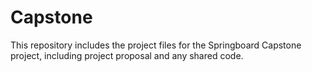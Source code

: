 # Capstone

This repository includes the project files for the Springboard Capstone project, including project proposal and any shared code.
